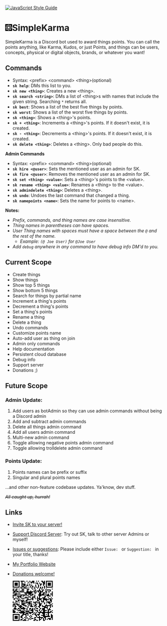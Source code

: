 [![JavaScript Style Guide](https://img.shields.io/badge/code_style-standard-brightgreen.svg)](https://standardjs.com)

# <img src="simpleKarma.png" alt="" width="22"/>SimpleKarma

SimpleKarma is a Discord bot used to award things points. You can call the points anything, like Karma, Kudos, or just Points, and things can be users, concepts, physical or digital objects, brands, or whatever you want!

## Commands
- Syntax: \<prefix\> \<command\> \<thing\>(optional)
- **`sk help`**: DMs this list to you.
- **`sk new <thing>`**: Creates a new \<thing\>.
- **`sk search <string>`**: DMs a list of \<thing\>s with names that include the given string. Searching `*` returns all.
- **`sk best`**: Shows a list of the best five things by points.
- **`sk worst`**: Shows a list of the worst five things by points.
- **`sk <thing>`**: Shows a \<thing\>'s points.
- **`sk + <thing>`**: Increments a \<thing\>'s points. If it doesn't exist, it is created.
- **`sk - <thing>`**: Decrements a \<thing\>'s points. If it doesn't exist, it is created.
- **`sk delete <thing>`**: Deletes a \<thing\>. Only bad people do this.

**Admin Commands**
- Syntax: \<prefix\> \<command\> \<thing\>(optional)
- **`sk hire <@user>`**: Sets the mentioned user as an admin for SK.
- **`sk fire <@user>`**: Removes the mentioned user as an admin for SK.
- **`sk set <thing> <value>`**: Sets a \<thing\>'s points to the \<value\>.
- **`sk rename <thing> <value>`**: Renames a \<thing\> to the \<value\>.
- **`sk admindelete <thing>`**: Deletes a \<thing\>.
- **`sk undo`**: Undoes the last command that changed a thing.
- **`sk namepoints <name>`**: Sets the name for points to \<name\>.

**Notes:**
- *Prefix, commands, and thing names are case insensitive.*
- *Thing names in parentheses can have spaces.*
- *User Thing names with spaces must have a space between the `@` and the rest of the name.*
  - *Example: `(@ Joe User)` for `@Joe User`*
- *Add `debug` anywhere in any command to have debug info DM'd to you.*

## Current Scope
- Create things
- Show things
- Show top 5 things
- Show bottom 5 things
- Search for things by partial name
- Increment a thing's points
- Decrement a thing's points
- Set a thing's points
- Rename a thing
- Delete a thing
- Undo commands
- Customize points name
- Auto-add user as thing on join
- Admin only commands
- Help documentation
- Persistent cloud database
- Debug info
- Support server
- Donations ;)

## Future Scope

### Admin Update:
1. Add users as botAdmin so they can use admin commands without being a Discord admin
2. Add <value> and subtract <value> admin commands
3. Delete all things admin command
4. Add all users admin command
5. Multi-new admin command
6. Toggle allowing negative points admin command
7. Toggle allowing trolldelete admin command

### Points Update:
1. Points names can be prefix or suffix
2. Singular and plural points names

...and other non-feature codebase updates. Ya'know, dev stuff.

~~*All caught up, hurrah!*~~

## Links

- [Invite SK to your server!](https://discord.com/api/oauth2/authorize?client_id=831293373913890856&permissions=0&scope=bot)
- [Support Discord Server](https://discord.gg/EyTxcAQbtC): Try out SK, talk to other server Admins or myself!
- [Issues or suggestions](https://github.com/LouisSavoie/simple-karma/issues): Please include either `Issue: ` or `Suggestion: ` in your title, thanks!
- [My Portfolio Website](www.louissavoie.com)
- [Donations welcome!](https://www.paypal.com/donate?business=2MV2PUZGP3XLC&no_recurring=1&item_name=SimpleKarma&currency_code=USD)

  ![Donations QR Code](./paypalQRCode.png)
